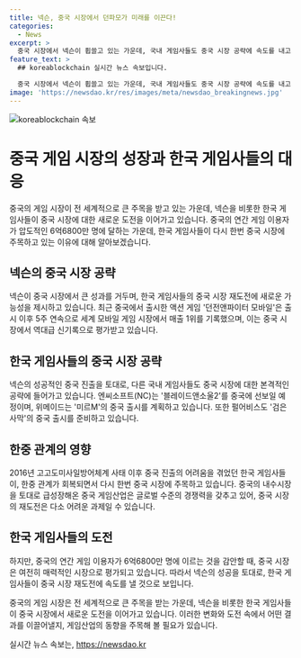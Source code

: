 ```yaml
---
title: 넥슨, 중국 시장에서 던파모가 미래를 이끈다!
categories:
  - News
excerpt: >
  중국 시장에서 넥슨이 휩쓸고 있는 가운데, 국내 게임사들도 중국 시장 공략에 속도를 내고 있다. 중국에서 출시한 액션 게임 던전앤파이터 모바일은 5주 연속으로 세계 모바일 게임 매출 1위를 기록하며 흥행 중이다. 넥슨의 성공으로 인해 한국 게임사들도 중국 시장 재도전에 속도를 낼 전망이다. NC는 블레이드앤소울2를, 위메이드는 미르M을 중국 시장에 선보일 예정이며, 펄어비스도 검은사막의 중국 출시를 준비 중이다.
feature_text: >
  ## koreablockchain 실시간 뉴스 속보입니다.

  중국 시장에서 넥슨이 휩쓸고 있는 가운데, 국내 게임사들도 중국 시장 공략에 속도를 내고 있다. 중국에서 출시한 액션 게임 던전앤파이터 모바일은 5주 연속으로 세계 모바일 게임 매출 1위를 기록하며 흥행 중이다. 넥슨의 성공으로 인해 한국 게임사들도 중국 시장 재도전에 속도를 낼 전망이다. NC는 블레이드앤소울2를, 위메이드는 미르M을 중국 시장에 선보일 예정이며, 펄어비스도 검은사막의 중국 출시를 준비 중이다.
image: 'https://newsdao.kr/res/images/meta/newsdao_breakingnews.jpg'
---
```


<p><img src="https://newsdao.kr/res/images/meta/newsdao_breakingnews.jpg" alt="koreablockchain 속보" /></p>

<h1>중국 게임 시장의 성장과 한국 게임사들의 대응</h1>

<p data-ke-size="size16"></p>

<p>중국의 게임 시장이 전 세계적으로 큰 주목을 받고 있는 가운데, 넥슨을 비롯한 한국 게임사들이 중국 시장에 대한 새로운 도전을 이어가고 있습니다. 중국의 연간 게임 이용자가 압도적인 6억6800만 명에 달하는 가운데, 한국 게임사들이 다시 한번 중국 시장에 주목하고 있는 이유에 대해 알아보겠습니다.</p>

<h2 data-ke-size="size26">넥슨의 중국 시장 공략</h2>

<p>넥슨이 중국 시장에서 큰 성과를 거두며, 한국 게임사들의 중국 시장 재도전에 새로운 가능성을 제시하고 있습니다. 최근 중국에서 출시한 액션 게임 '던전앤파이터 모바일'은 출시 이후 5주 연속으로 세계 모바일 게임 시장에서 매출 1위를 기록했으며, 이는 중국 시장에서 역대급 신기록으로 평가받고 있습니다.</p>

<h2 data-ke-size="size26">한국 게임사들의 중국 시장 공략</h2>

<p>넥슨의 성공적인 중국 진출을 토대로, 다른 국내 게임사들도 중국 시장에 대한 본격적인 공략에 들어가고 있습니다. 엔씨소프트(NC)는 '블레이드앤소울2'를 중국에 선보일 예정이며, 위메이드는 '미르M'의 중국 출시를 계획하고 있습니다. 또한 펄어비스도 '검은사막'의 중국 출시를 준비하고 있습니다.</p>

<h2 data-ke-size="size26">한중 관계의 영향</h2>

<p>2016년 고고도미사일방어체계 사태 이후 중국 진출의 어려움을 겪었던 한국 게임사들이, 한중 관계가 회복되면서 다시 한번 중국 시장에 주목하고 있습니다. 중국의 내수시장을 토대로 급성장해온 중국 게임산업은 글로벌 수준의 경쟁력을 갖추고 있어, 중국 시장의 재도전은 다소 어려운 과제일 수 있습니다.</p>

<h2 data-ke-size="size26">한국 게임사들의 도전</h2>

<p>하지만, 중국의 연간 게임 이용자가 6억6800만 명에 이르는 것을 감안할 때, 중국 시장은 여전히 매력적인 시장으로 평가되고 있습니다. 따라서 넥슨의 성공을 토대로, 한국 게임사들이 중국 시장 재도전에 속도를 낼 것으로 보입니다.</p>

<p>중국의 게임 시장은 전 세계적으로 큰 주목을 받는 가운데, 넥슨을 비롯한 한국 게임사들이 중국 시장에서 새로운 도전을 이어가고 있습니다. 이러한 변화와 도전 속에서 어떤 결과를 이끌어낼지, 게임산업의 동향을 주목해 볼 필요가 있습니다.</p>

<p data-ke-size="size16"></p>
실시간 뉴스 속보는, <a href="https://newsdao.kr" rel="dofollow">https://newsdao.kr</a>


